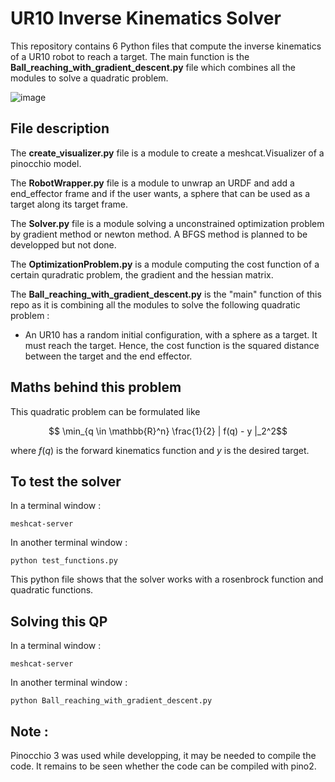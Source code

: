 # UR10 Inverse Kinematics Solver 

This repository contains 6 Python files that compute the inverse kinematics of a UR10 robot to reach a target. The main function is the **Ball_reaching_with_gradient_descent.py** file which combines all the modules to solve a quadratic problem.

![image](https://user-images.githubusercontent.com/106057062/224975355-e9bff0a2-8c18-47fd-8722-87852da0360a.png)



## File description
The **create_visualizer.py** file is a module to create a meshcat.Visualizer of a pinocchio model.

The **RobotWrapper.py** file is a module to unwrap an URDF and add a end_effector frame and if the user wants, a sphere that can be used as a target along its target frame.

The **Solver.py** file is a module solving a unconstrained optimization problem by gradient method or newton method. A BFGS method is planned to be developped but not done. 

The **OptimizationProblem.py** is a module computing the cost function of a certain quradratic problem, the gradient and the hessian matrix. 

The **Ball_reaching_with_gradient_descent.py** is the "main" function of this repo as it is combining all the modules to solve the following quadratic problem : 

- An UR10 has a random initial configuration, with a sphere as a target. It must reach the target. Hence, the cost function is the squared distance between the target and the end effector.

## Maths behind this problem

This quadratic problem can be formulated like 

$$ \min_{q \in \mathbb{R}^n} \frac{1}{2} | f(q) - y |_2^2$$

where $f(q)$ is the forward kinematics function and $y$ is the desired target.


## To test the solver

In a terminal window : 

```
meshcat-server 
```

In another terminal window : 

``` 
python test_functions.py 
``` 

This python file shows that the solver works with a rosenbrock function and quadratic functions. 

## Solving this QP

In a terminal window : 

```
meshcat-server 
```

In another terminal window : 

``` 
python Ball_reaching_with_gradient_descent.py 
``` 

## Note :
Pinocchio 3 was used while developping, it may be needed to compile the code. It remains to be seen whether the code can be compiled with pino2.

